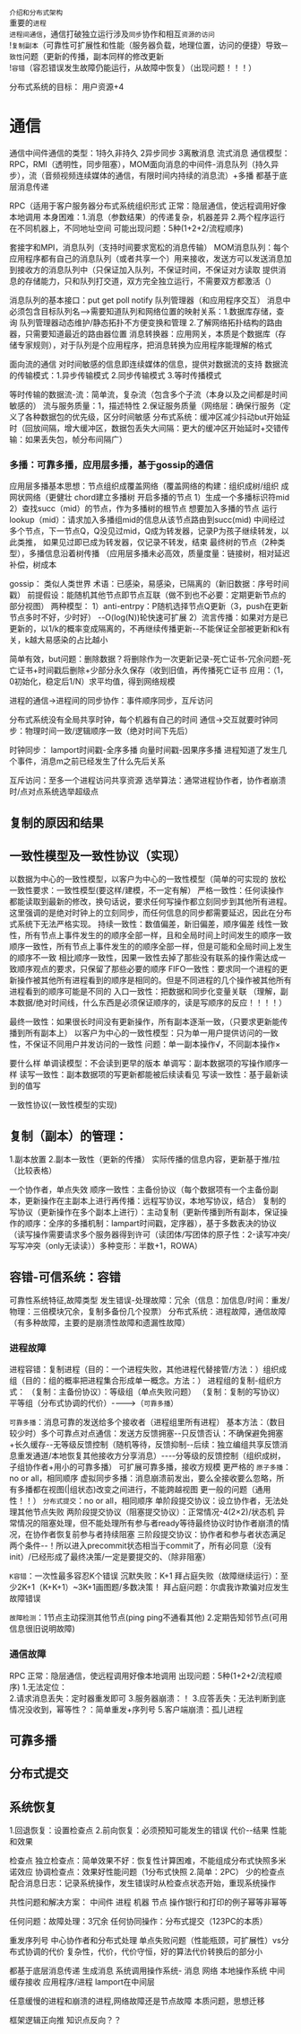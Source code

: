 `介绍和分布式架构`   
重要的`进程`   
`进程间通信`，通信打破独立运行涉及`同步`协作和相互`资源的访问`  
!`复制副本`（可靠性可扩展性和性能（服务器负载，地理位置，访问的便捷）导致`一致性`问题（更新的传播，副本同样的修改更新  
!`容错`（容忍错误发生故障仍能运行，从故障中恢复）（出现问题！！！）

分布式系统的目标：
用户资源+4



# 通信

通信中间件通信的类型：1持久非持久 2异步同步 3离散消息 流式消息
通信模型：RPC，RMI（透明性，同步阻塞），MOM面向消息的中间件-消息队列（持久异步），流（音频视频连续媒体的通信，有限时间内持续的消息流）+多播
都基于底层消息传递

RPC（适用于客户服务器分布式系统组织形式
正常：隐层通信，使远程调用好像本地调用
本身困难：1.消息（参数结果）的传递复杂，机器差异  2.两个程序运行在不同机器上，不同地址空间
可能出现问题：5种(1+2+2/流程顺序)

套接字和MPI，消息队列（支持时间要求宽松的消息传输）
MOM消息队列：每个应用程序都有自己的消息队列（或者共享一个）用来接收，发送方可以发送消息加到接收方的消息队列中（只保证加入队列，不保证时间，不保证对方读取
提供消息的存储能力，只和队列打交道，双方完全独立运行，不需要双方都激活（）


消息队列的基本接口：put get poll notify
队列管理器（和应用程序交互）
消息中必须包含目标队列名-->需要知道队列和网络位置的映射关系：1.数据库存储，查询 队列管理器动态维护/静态拓扑不方便变换和管理  2.了解网络拓扑结构的路由器，只需要知道最近的路由器位置
消息转换器：应用网关，本质是个数据库（存储专家规则），对于队列是个应用程序，把消息转换为应用程序能理解的格式

面向流的通信
对时间敏感的信息即连续媒体的信息，提供对数据流的支持
数据流的传输模式：1.异步传输模式 2.同步传输模式 3.等时传播模式

等时传输的数据流-流：简单流，复杂流（包含多个子流（本身以及之间都是时间敏感的）
流与服务质量：1，描述特性 2.保证服务质量（网络层：确保行服务（定义了各种数据包的优先级，区分时间敏感 分布式系统：缓冲区减少抖动but开始延时（回放间隔，增大缓冲区，数据包丢失大间隔：更大的缓冲区开始延时+交错传输：如果丢失包，帧分布间隔广）

### 多播：可靠多播，应用层多播，基于gossip的通信
应用层多播基本思想：节点组织成覆盖网络（覆盖网络的构建：组织成树/组织 成网状网络（更健壮
chord建立多播树
开启多播的节点
1）生成一个多播标识符mid
2）查找succ（mid）的节点，作为多播树的根节点
想要加入多播的节点
运行lookup（mid）：请求加入多播组mid的信息从该节点路由到succ(mid)
中间经过多个节点，下一节点Q，Q没见过mid，Q成为转发器，记录P为孩子继续转发，以此类推，
如果见过即已成为转发器，仅记录不转发，结束
最终树的节点（2种类型），多播信息沿着树传播
（应用层多播未必高效，质量度量：链接树，相对延迟补偿，树成本

gossip：
类似人类世界
术语：已感染，易感染，已隔离的（新旧数据：序号时间戳）
前提假设：能随机其他节点即节点互联（做不到也不必要：定期更新节点的部分视图）
两种模型：
1）anti-entrpy：P随机选择节点Q更新（3，push在更新节点多时不好，少时好） --O(log(N))轮快速可扩展
2）流言传播：如果对方是已更新的，以1/k的概率变成隔离的，不再继续传播更新--不能保证全部被更新和k有关，k越大易感染的占比越小

简单有效，but问题：删除数据？将删除作为一次更新记录-死亡证书-冗余问题-死亡证书+时间戳后删除+少部分永久保存（收到旧值，再传播死亡证书
应用：（1，0初始化，稳定后1/N）求平均值，得到网络规模

进程的通信->进程间的同步协作：事件顺序同步，互斥访问

分布式系统没有全局共享时钟，每个机器有自己的时间
通信->交互就要时钟同步：物理时间一致/逻辑顺序一致（绝对时间下先后）

时钟同步：
lamport时间戳-全序多播
向量时间戳-因果序多播
进程知道了发生几个事件，消息m之前已经发生了什么先后关系

互斥访问：至多一个进程访问共享资源
选举算法：通常进程协作者，协作者崩溃时/点对点系统选举超级点




## 复制的原因和结果
## 一致性模型及一致性协议（实现）
以数据为中心的一致性模型，以客户为中心的一致性模型（简单的可实现的
放松一致性要求：一致性模型(要这样/建模，不一定有解）
严格一致性：任何读操作都能读取到最新的修改，换句话说，要求任何写操作都立刻同步到其他所有进程。这里强调的是绝对时钟上的立刻同步，而任何信息的同步都需要延迟，因此在分布式系统下无法严格实现。
持续一致性：数值偏差，新旧偏差，顺序偏差
线性一致性，所有节点上事件发生的的顺序全部一样，且和全局时间上时间发生的顺序一致
顺序一致性，所有节点上事件发生的的顺序全部一样，但是可能和全局时间上发生的顺序不一致
相比顺序一致性，因果一致性去掉了那些没有联系的操作需达成一致顺序观点的要求，只保留了那些必要的顺序
FIFO一致性：要求同一个进程的更新操作被其他所有进程看到的顺序是相同的。但是不同进程的几个操作被其他所有进程看到的顺序可能是不同的
入口一致性：把数据和同步化变量关联
（理解，副本数据/绝对时间线，什么东西是必须保证顺序的，读是写顺序的反应！！！！）

最终一致性：如果很长时间没有更新操作，所有副本逐渐一致，（只要求更新能传播到所有副本上）
以客户为中心的一致性模型：只为单一用户提供访问的一致性，不保证不同用户并发访问的一致性
问题：单一副本操作√，不同副本操作×

要什么样
单调读模型：不会读到更早的版本
单调写：副本数据项的写操作顺序一样
读写一致性：副本数据项的写更新都能被后续读看见
写读一致性：基于最新读到的值写

一致性协议(一致性模型的实现)

## 复制（副本）的管理：
1.副本放置 
2.副本一致性（更新的传播）
实际传播的信息内容，更新基于推/拉（比较表格）


一个协作者，单点失效
顺序一致性：主备份协议（每个数据项有一个主备份副本，更新操作在主副本上进行再传播：远程写协议，本地写协议，结合）
复制的写协议（更新操作在多个副本上进行）：主动复制（更新传播到所有副本，保证操作的顺序：全序的多播机制：lampart时间戳，定序器），基于多数表决的协议（读写操作需要请求多个服务器得到许可（读团体/写团体的原子性：2-读写冲突/写写冲突（only无读读））多种变形：半数+1，ROWA）


## 容错-可信系统：容错

可靠性系统特征,故障类型
发生错误-处理故障：冗余（信息：加信息/时间：重发/物理：三倍模块冗余，复制多备份几个投票）
分布式系统：进程故障，通信故障（有多种故障，主要的是崩溃性故障和遗漏性故障）
### 进程故障
进程容错：复制进程（目的：一个进程失败，其他进程代替接管/方法：）组织成组（目的：组的概率把进程集合形成单一概念。方法：）
进程组的复制-组织方式：
（复制：主备份协议）：等级组（单点失败问题）
（复制：复制的写协议）平等组（分布式协调的代价）---->（`可靠多播`）

`可靠多播`：消息可靠的发送给多个接收者（进程组里所有进程）
基本方法：（数目较少时）多个可靠点对点通信：发送方反馈拥塞--只反馈否认：不确保避免拥塞+长久缓存--无等级反馈控制（随机等待，反馈抑制--后续：独立编组共享反馈消息重发通道/本地恢复其他接收方分享消息）----分等级的反馈控制（组织成树，子组协作者+用小的可靠多播）
可扩展可靠多播，接收方规模
更严格的
`原子多播`：no or all，相同顺序
虚拟同步多播：消息崩溃前发出，要么全接收要么忽略，所有多播都在视图(|组状态)改变之间进行，不能跨越视图
更一般的问题（通用性！！）
`分布式提交`：no or all，相同顺序
单阶段提交协议：设立协作者，无法处理其他节点失败
两阶段提交协议（阻塞提交协议）：正常情况-4(2×2)/状态机  异常情况的阻塞处理，但不能处理所有参与者ready等待最终协议时协作者崩溃的情况，在协作者恢复前参与者持续阻塞
三阶段提交协议：协作者和参与者状态满足两个条件--！所以进入precommit状态相当于commit了，所有必同意（没有init）/已经形成了最终决策/一定是要提交的、（除非阻塞）



`K容错`：一次性最多容忍K个错误
沉默失败：K+1
拜占庭失败（故障继续运行）：至少2K+1（K+K+1）~3K+1画图题/多数决策！
拜占庭问题：尔虞我诈欺骗对应发生故障错误

`故障检测`：1节点主动探测其他节点(ping ping不通看其他) 2.定期告知邻节点(可用信息很旧说明故障)

### 通信故障

RPC
正常：隐层通信，使远程调用好像本地调用
出现问题：5种(1+2+2/流程顺序)
1.无法定位：\
2.请求消息丢失：定时器重发即可
3.服务器崩溃：！
3.应答丢失：无法判断到底情况没收到，幂等性？：简单重发+序列号
5.客户端崩溃：孤儿进程

## 可靠多播
## 分布式提交

## 系统恢复
1.回退恢复：设置检查点
2.前向恢复：必须预知可能发生的错误
代价--结果
性能和效果

检查点
独立检查点：简单效果不好：恢复性计算困难，不能组成分布式快照多米诺效应
协调检查点：效果好性能问题（1分布式快照 2.简单：2PC）
少的检查点配合消息日志：记录系统操作，发生错误时从检查点状态开始，重现系统操作

共性问题和解决方案：
中间件
进程 机器 节点
操作银行和打印的例子幂等非幂等

任何问题：故障处理：3冗余
任何协同操作：分布式提交（123PC的本质）

重发序列号
中心协作者和分布式处理
单点失败问题（性能瓶颈，可扩展性）vs分布式协调的代价
复杂性，代价，代价守恒，好的算法代价转换后的部分小

都基于底层消息传递
生成消息 系统调用操作系统-
消息 网络 本地操作系统 中间缓存接收 应用程序/进程
lamport在中间层

任意缓慢的进程和崩溃的进程,网络故障还是节点故障
本质问题，思想迁移


框架逻辑正向推
知识点反向？？
